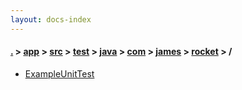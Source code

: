```yaml
---
layout: docs-index
---
```

#### [.](./../../../../../../../index) > [app](./../../../../../../index) > [src](./../../../../../index) > [test](./../../../../index) > [java](./../../../index) > [com](./../../index) > [james](./../index) > [rocket](./index) > **/**

- [ExampleUnitTest](ExampleUnitTest)
